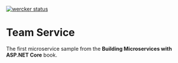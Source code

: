 [![wercker status](https://app.wercker.com/status/44539503ca3c89aa182bf6a22e63f661/s/master "wercker status")](https://app.wercker.com/project/byKey/44539503ca3c89aa182bf6a22e63f661)

# Team Service
The first microservice sample from the **Building Microservices with ASP.NET Core** book.